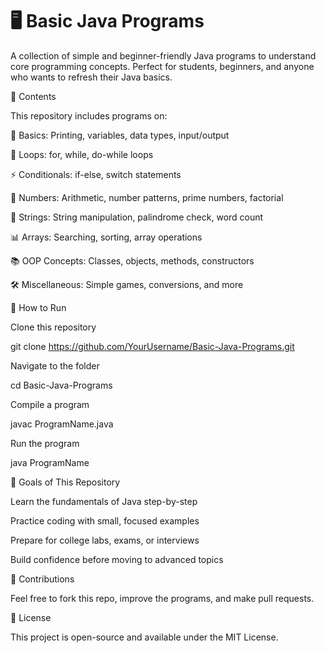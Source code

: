 <H1>🖥️ Basic Java Programs</H1>

A collection of simple and beginner-friendly Java programs to understand core programming concepts.
Perfect for students, beginners, and anyone who wants to refresh their Java basics.

📂 Contents

This repository includes programs on:

📌 Basics: Printing, variables, data types, input/output

🔄 Loops: for, while, do-while loops

⚡ Conditionals: if-else, switch statements

🔢 Numbers: Arithmetic, number patterns, prime numbers, factorial

📝 Strings: String manipulation, palindrome check, word count

📊 Arrays: Searching, sorting, array operations

📚 OOP Concepts: Classes, objects, methods, constructors

🛠️ Miscellaneous: Simple games, conversions, and more

🚀 How to Run

Clone this repository

git clone https://github.com/YourUsername/Basic-Java-Programs.git


Navigate to the folder

cd Basic-Java-Programs


Compile a program

javac ProgramName.java


Run the program

java ProgramName

🎯 Goals of This Repository

Learn the fundamentals of Java step-by-step

Practice coding with small, focused examples

Prepare for college labs, exams, or interviews

Build confidence before moving to advanced topics

🤝 Contributions

Feel free to fork this repo, improve the programs, and make pull requests.

📜 License

This project is open-source and available under the MIT License.
